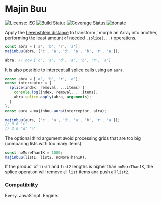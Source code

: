 # Majin Buu

[![License: ISC](https://img.shields.io/badge/License-ISC-yellow.svg)](https://opensource.org/licenses/ISC) [![Build Status](https://travis-ci.org/WebReflection/majinbuu.svg?branch=master)](https://travis-ci.org/WebReflection/majinbuu) [![Coverage Status](https://coveralls.io/repos/github/WebReflection/majinbuu/badge.svg?branch=master)](https://coveralls.io/github/WebReflection/majinbuu?branch=master) [![donate](https://img.shields.io/badge/$-donate-ff69b4.svg?maxAge=2592000&style=flat)](https://github.com/WebReflection/donate)


Apply the [Levenshtein distance](https://en.wikipedia.org/wiki/Levenshtein_distance) to transform / morph an Array into another, performing the least amount of needed `.splice(...)` operations.

```js
const abra = ['a', 'b', 'r', 'a'];
majinbuu(abra, ['c', 'a', 'd', 'a', 'b', 'r', 'a']);

abra; // now ['c', 'a', 'd', 'a', 'b', 'r', 'a']
```

It is also possible to intercept all splice calls using an `aura`.
```js
const abra = ['a', 'b', 'r', 'a'];
const interceptor = {
  splice(index, removal, ...items) {
    console.log(index, removal, ...items);
    abra.splice.apply(abra, arguments);
  }
};
const aura = majinbuu.aura(interceptor, abra);

majinbuu(aura, ['c', 'a', 'd', 'a', 'b', 'r', 'a']);
// 0 0 "c"
// 2 0 "d" "a"
```

The optional third argument avoid processing grids that are too big (comparing lists with too many items).
```js
const noMoreThan1K = 1000;
majinbuu(list1, list2, noMoreThan1K);
```
If the product of `list1` and `list2` lengths is higher than `noMoreThan1K`,
the splice operation will remove all `list` items and push all `list2`.

### Compatibility

Every. JavaScript. Engine.
